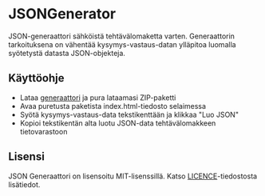 # JSONGenerator

JSON-generaattori sähköistä tehtävälomaketta varten. Generaattorin tarkoituksena on vähentää kysymys-vastaus-datan ylläpitoa luomalla syötetystä datasta JSON-objekteja.

## Käyttöohje

- Lataa [generaattori](https://github.com/Tampereen-kaupunginkirjasto/JSONGenerator/archive/master.zip "Generaattori") ja pura lataamasi ZIP-paketti
- Avaa puretusta paketista index.html-tiedosto selaimessa
- Syötä kysymys-vastaus-data tekstikenttään ja klikkaa "Luo JSON"
- Kopioi tekstikentän alta luotu JSON-data tehtävälomakkeen tietovarastoon

## Lisensi

JSON Generaattori on lisensoitu MIT-lisenssillä. Katso [LICENCE](https://github.com/Tampereen-kaupunginkirjasto/JSONGenerator/blob/master/LICENSE "MIT-Lisenssi")-tiedostosta lisätiedot.
